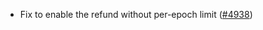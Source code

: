 - Fix to enable the refund without per-epoch limit
  ([\#4938](https://github.com/namada-net/namada/issues/4938))